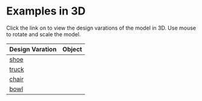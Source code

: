 # Examples in 3D


<script type="module" src="https://unpkg.com/@google/model-viewer/dist/model-viewer.min.js"></script>

<style>
model-viewer {
  width: 600px;
  height: 450px;
}
</style>


Click the link on to view the design varations of the model in 3D. Use mouse to rotate and scale the model.

 


Design Varation | Object  
------------- | -------------
[shoe](shoe_glb.html)  | <model-viewer camera-controls touch-action="pan-y" src="models/shoe_glb/shoe_a.glb" ar alt="A 3D transparency test" style="background-color: unset;"></model-viewer> |
[truck](truck_glb.html) | <model-viewer camera-controls touch-action="pan-y" src="models/truck_glb/truck_a.glb" ar alt="A 3D transparency test" style="background-color: unset;"></model-viewer> 
[chair](chair_glb.html) | <model-viewer camera-controls touch-action="pan-y" src="models/chair_glb/chair_a.glb" ar alt="A 3D transparency test" style="background-color: unset;"></model-viewer> 
[bowl](bowl_glb.html) | <model-viewer camera-controls touch-action="pan-y" src="models/bowl_glb/bowl_a.glb" ar alt="A 3D transparency test" style="background-color: unset;"></model-viewer> |